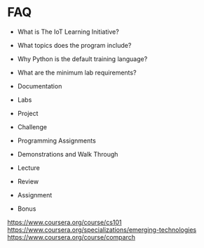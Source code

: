 FAQ
==

- What is The IoT Learning Initiative?
- What topics does the program include?
- Why Python is the default training language?
- What are the minimum lab requirements?

- Documentation
- Labs
- Project
- Challenge

- Programming Assignments
- Demonstrations and Walk Through

- Lecture
- Review
- Assignment
- Bonus

https://www.coursera.org/course/cs101
https://www.coursera.org/specializations/emerging-technologies
https://www.coursera.org/course/comparch
